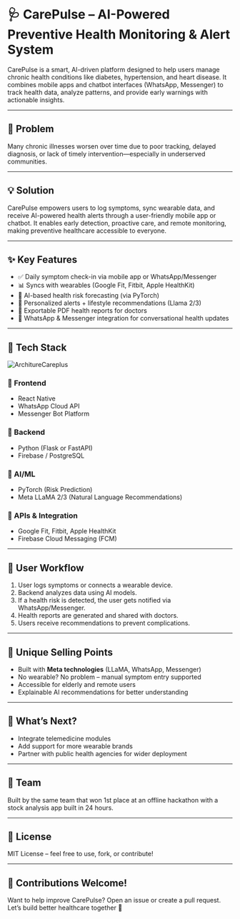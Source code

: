 # 🩺 CarePulse – AI-Powered Preventive Health Monitoring & Alert System

CarePulse is a smart, AI-driven platform designed to help users manage chronic health conditions like diabetes, hypertension, and heart disease. It combines mobile apps and chatbot interfaces (WhatsApp, Messenger) to track health data, analyze patterns, and provide early warnings with actionable insights.

---

## 🚨 Problem

Many chronic illnesses worsen over time due to poor tracking, delayed diagnosis, or lack of timely intervention—especially in underserved communities.

---

## 💡 Solution

CarePulse empowers users to log symptoms, sync wearable data, and receive AI-powered health alerts through a user-friendly mobile app or chatbot. It enables early detection, proactive care, and remote monitoring, making preventive healthcare accessible to everyone.

---

## ✨ Key Features

- ✅ Daily symptom check-in via mobile app or WhatsApp/Messenger
- 📊 Syncs with wearables (Google Fit, Fitbit, Apple HealthKit)
- 🧠 AI-based health risk forecasting (via PyTorch)
- 🔔 Personalized alerts + lifestyle recommendations (Llama 2/3)
- 📄 Exportable PDF health reports for doctors
- 💬 WhatsApp & Messenger integration for conversational health updates

---

## 🧱 Tech Stack
![ArchitureCareplus](https://github.com/user-attachments/assets/98435859-203d-47c9-ac95-c036e70aa180)

### 🔹 Frontend
- React Native
- WhatsApp Cloud API
- Messenger Bot Platform

### 🔹 Backend
- Python (Flask or FastAPI)
- Firebase / PostgreSQL

### 🔹 AI/ML
- PyTorch (Risk Prediction)
- Meta LLaMA 2/3 (Natural Language Recommendations)

### 🔹 APIs & Integration
- Google Fit, Fitbit, Apple HealthKit
- Firebase Cloud Messaging (FCM)

---

## 🧭 User Workflow

1. User logs symptoms or connects a wearable device.
2. Backend analyzes data using AI models.
3. If a health risk is detected, the user gets notified via WhatsApp/Messenger.
4. Health reports are generated and shared with doctors.
5. Users receive recommendations to prevent complications.

---

## 📌 Unique Selling Points

- Built with **Meta technologies** (LLaMA, WhatsApp, Messenger)
- No wearable? No problem – manual symptom entry supported
- Accessible for elderly and remote users
- Explainable AI recommendations for better understanding

---

## 🚀 What’s Next?

- Integrate telemedicine modules
- Add support for more wearable brands
- Partner with public health agencies for wider deployment

---

## 👥 Team

Built by the same team that won 1st place at an offline hackathon with a stock analysis app built in 24 hours.

---

## 📄 License

MIT License – feel free to use, fork, or contribute!

---

## 🙌 Contributions Welcome!

Want to help improve CarePulse? Open an issue or create a pull request. Let’s build better healthcare together 💙

